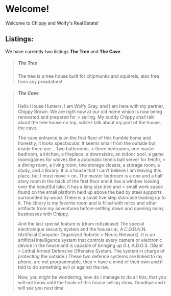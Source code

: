 Welcome!
==========

Welcome to Chippy and Wolfy's Real Estate!

## Listings:

We have currently two listings **The Tree** and **The Cave**.

>
>##### The Tree
> The tree is a tree house built for chipmunks and squirrels, also free from any preadators! 
>
>
>
>

>##### The Cave
> Hello House Hunters, I am Wolfy Gray, and I am here with my partner, Chippy Brown. We are right now at our old home which is now being renovated and prepared for       > selling. My buddy Chippy shall talk about the tree house on top, while I talk about my part of the house, the cave.
>
> The cave entrance is on the first floor of this humble home and honestly, it looks spectacular. It seems small from the outside but inside there are… Two bathrooms,   > three bedrooms, one master bedroom, a kitchen, a fireplace, a downstairs, an indoor pool, a game room(games for wolves like a automatic tennis ball server for fetch), > a dining room, a living room, two storage closets, a storage room, a study, and a library. It is a house that I can’t believe I am leaving this place, but I must move > on. The master bedroom is a one and a half story room in the back of the first floor and it has a window looking over the beautiful lake, it has a king size bed and   > small work space found on the small platform held up above the bed  by steel supports surrounded by wood. There is a small five step staircase leading up to it.
> The library is my favorite room and is filled with relics and other artifacts from my adventures before settling down and opening many businesses with Chippy.
>
> And the last special feature is (drum roll please) The special electronique security system and the houses ai, A.C.O.R.N.N. (Artificial Computer Organized Robotic     > Neuro Network). It is an artificial intelligence system that controls every camera or electronic device in the house and is capable of bringing up G.L.A.D.O.S. (Giant > Lethal Armed Defensive Offensive System. The system in charge of protecting the outside.) These two defence systems are linked to my phone, are not programmable, they > have a mind of their own and if told to do something evil or against the law.
>
>
> Now, you might be wondering, how do I manage to do all this, that you will not know until the finale of this house selling show. Goodbye and I will see you next time.

